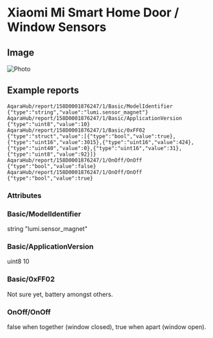 # Xiaomi Mi Smart Home Door / Window Sensors
## Image
![Photo](https://xiaomi-mi.com/uploads/CatalogueImage/pvm_xiaomi-mi-door-window-sensors-01_14108_1458807686.jpg)
## Example reports
```
AqaraHub/report/158D0001876247/1/Basic/ModelIdentifier {"type":"string","value":"lumi.sensor_magnet"}
AqaraHub/report/158D0001876247/1/Basic/ApplicationVersion {"type":"uint8","value":10}
AqaraHub/report/158D0001876247/1/Basic/0xFF02 {"type":"struct","value":[{"type":"bool","value":true},{"type":"uint16","value":3015},{"type":"uint16","value":424},{"type":"uint40","value":0},{"type":"uint16","value":31},{"type":"uint8","value":92}]}
AqaraHub/report/158D0001876247/1/OnOff/OnOff {"type":"bool","value":false}
AqaraHub/report/158D0001876247/1/OnOff/OnOff {"type":"bool","value":true}
```
### Attributes
### Basic/ModelIdentifier
string "lumi.sensor_magnet"
### Basic/ApplicationVersion
uint8 10
### Basic/0xFF02
Not sure yet, battery amongst others.
### OnOff/OnOff
false when together (window closed), true when apart (window open).
